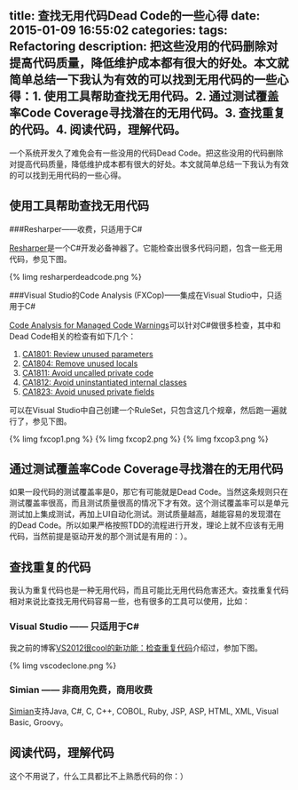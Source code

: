 title: 查找无用代码Dead Code的一些心得
date: 2015-01-09 16:55:02
categories: 
tags: Refactoring
description: 把这些没用的代码删除对提高代码质量，降低维护成本都有很大的好处。本文就简单总结一下我认为有效的可以找到无用代码的一些心得：1. 使用工具帮助查找无用代码。2. 通过测试覆盖率Code Coverage寻找潜在的无用代码。3. 查找重复的代码。4. 阅读代码，理解代码。
---
一个系统开发久了难免会有一些没用的代码Dead Code。把这些没用的代码删除对提高代码质量，降低维护成本都有很大的好处。本文就简单总结一下我认为有效的可以找到无用代码的一些心得。

## 使用工具帮助查找无用代码
###Resharper——收费，只适用于C#

[Resharper](http://www.jetbrains.com/resharper/)是一个C#开发必备神器了。它能检查出很多代码问题，包含一些无用代码，参见下图。

{% limg resharperdeadcode.png %}

###Visual Studio的Code Analysis (FXCop)——集成在Visual Studio中，只适用于C#

[Code Analysis for Managed Code Warnings](http://msdn.microsoft.com/en-us/library/ee1hzekz.aspx)可以针对C#做很多检查，其中和Dead Code相关的检查有如下几个：

1. [CA1801: Review unused parameters](http://msdn.microsoft.com/en-us/library/ms182268.aspx)  
1. [CA1804: Remove unused locals](http://msdn.microsoft.com/en-us/library/ms182278.aspx)  
1. [CA1811: Avoid uncalled private code](http://msdn.microsoft.com/en-us/library/ms182264.aspx)  
1. [CA1812: Avoid uninstantiated internal classes](http://msdn.microsoft.com/en-us/library/ms182265.aspx)  
1. [CA1823: Avoid unused private fields](http://msdn.microsoft.com/en-us/library/ms245042.aspx)  

可以在Visual Studio中自己创建一个RuleSet，只包含这几个规章，然后跑一遍就行了，参见下图。

{% limg fxcop1.png %}
{% limg fxcop2.png %}
{% limg fxcop3.png %}

## 通过测试覆盖率Code Coverage寻找潜在的无用代码

如果一段代码的测试覆盖率是0，那它有可能就是Dead Code。当然这条规则只在测试覆盖率很高，而且测试质量很高的情况下才有效。这个测试覆盖率可以是单元测试加上集成测试，再加上UI自动化测试。测试质量越高，越能容易的发现潜在的Dead Code。所以如果严格按照TDD的流程进行开发，理论上就不应该有无用代码，当然前提是驱动开发的那个测试是有用的：）。

## 查找重复的代码
我认为重复代码也是一种无用代码，而且可能比无用代码危害还大。查找重复代码相对来说比查找无用代码容易一些，也有很多的工具可以使用，比如：
### Visual Studio —— 只适用于C#
我之前的博客[VS2012很cool的新功能：检查重复代码](/2012/08/21/find-cloned-code-in-csharp-with-visual-studio-2012/)介绍过，参加下图。

{% limg vscodeclone.png %}

### Simian —— 非商用免费，商用收费
[Simian](http://www.harukizaemon.com/simian/index.html)支持Java, C#, C, C++, COBOL, Ruby, JSP, ASP, HTML, XML, Visual Basic, Groovy。

## 阅读代码，理解代码
这个不用说了，什么工具都比不上熟悉代码的你：）